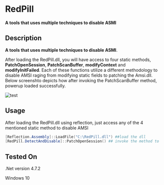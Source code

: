# RedPill

**A tools that uses multiple techniques to disable ASMI**

## Description

**A tools that uses multiple techniques to disable ASMI**. 

After loading the RedPill.dll, you will have access to four static methods, **PatchOpenSession**, **PatchScanBuffer**, **modifyContext** and **modifyInitFailed**. Each of these functions utilize a different methodology to disable AMSI  raging from modifying static fields  to patching the Amsi.dll. Below screenshto depicts how after invoking the PatchScanBuffer  method, powerup loaded successfully.

![test](https://user-images.githubusercontent.com/58237490/122685083-d178ad80-d222-11eb-9fae-cd1b90f82946.PNG)

## Usage

After loading the RedPill.dll using reflection, just access any of the 4 mentioned static method to disable AMSI

```powershell
[Reflection.Assembly]::LoadFile("C:\RedPill.dll") ##load the dll
[RedPill.DetectAndDisable]::PatchOpenSession() ## invoke the method to disbable AMSI
```

## Tested On

.Net version 4.7.2

Windows 10
